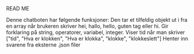 READ ME

Denne chatboten har følgende funksjoner:
Den tar et tilfeldig objekt ut i fra en array når brukeren skriver hei, hallo, hello, guten tag eller hi.
Gir forklaring på string, operatorer, variabel, integer.
Viser tid når man skriver ["tid", "Hva er klokken", "Hva er klokka", "klokke", "klokkeslett"]
Henter inn svarene fra eksterne .json filer